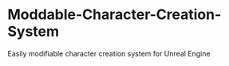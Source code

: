 # Moddable-Character-Creation-System
 Easily modifiable character creation system for Unreal Engine
